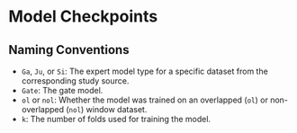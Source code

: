 # Model Checkpoints
## Naming Conventions
- `Ga`, `Ju`, or `Si`: The expert model type for a specific dataset from the corresponding study source.
- `Gate`: The gate model.
- `ol` or `nol`: Whether the model was trained on an overlapped (`ol`) or non-overlapped (`nol`) window dataset.
- `k`: The number of folds used for training the model.
